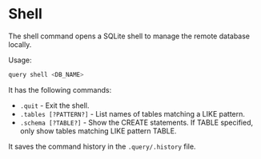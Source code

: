 # Shell

The shell command opens a SQLite shell to manage the remote database locally.

Usage:

```sh
query shell <DB_NAME>
```

It has the following commands:

- `.quit` - Exit the shell.
- `.tables [?PATTERN?]` - List names of tables matching a LIKE pattern.
- `.schema [?TABLE?]` - Show the CREATE statements. If TABLE specified, only show tables matching LIKE pattern TABLE.

It saves the command history in the `.query/.history` file.
